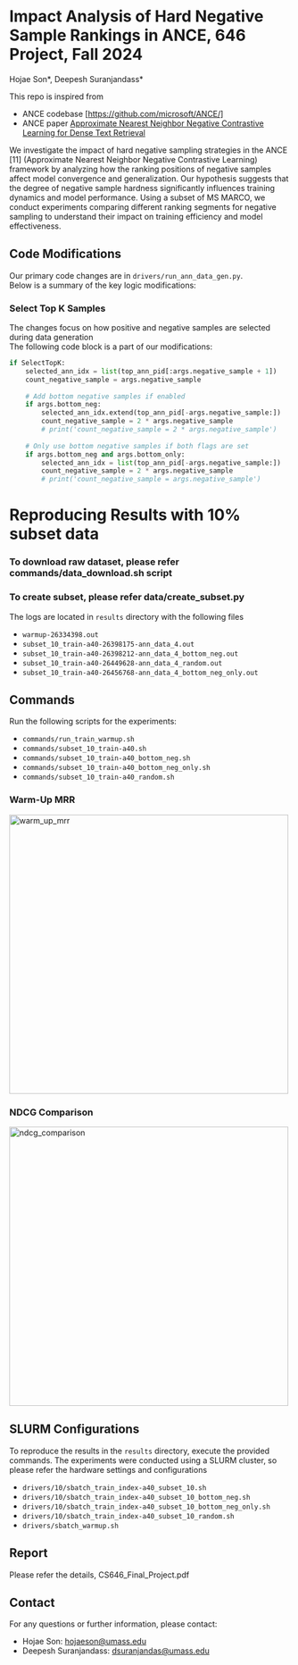 # Impact Analysis of Hard Negative Sample Rankings in ANCE, 646 Project, Fall 2024
Hojae Son*, Deepesh Suranjandass*

This repo is inspired from 
- ANCE codebase [https://github.com/microsoft/ANCE/] 
- ANCE paper [Approximate Nearest Neighbor Negative Contrastive Learning for Dense Text Retrieval](https://arxiv.org/pdf/2007.00808.pdf) 

We investigate the impact of hard negative sampling strategies
in the ANCE [11] (Approximate Nearest Neighbor Negative Contrastive
Learning) framework by analyzing how the ranking positions
of negative samples affect model convergence and generalization.
Our hypothesis suggests that the degree of negative sample
hardness significantly influences training dynamics and model performance.
Using a subset of MS MARCO, we conduct experiments
comparing different ranking segments for negative sampling to
understand their impact on training efficiency and model effectiveness.

## Code Modifications

Our primary code changes are in `drivers/run_ann_data_gen.py`. \
Below is a summary of the key logic modifications:

### Select Top K Samples
The changes focus on how positive and negative samples are selected during data generation \
The following code block is a part of our modifications:

```python
if SelectTopK:
    selected_ann_idx = list(top_ann_pid[:args.negative_sample + 1])
    count_negative_sample = args.negative_sample
    
    # Add bottom negative samples if enabled
    if args.bottom_neg:                             
        selected_ann_idx.extend(top_ann_pid[-args.negative_sample:])
        count_negative_sample = 2 * args.negative_sample
        # print('count_negative_sample = 2 * args.negative_sample')
    
    # Only use bottom negative samples if both flags are set
    if args.bottom_neg and args.bottom_only:
        selected_ann_idx = list(top_ann_pid[-args.negative_sample:])
        count_negative_sample = 2 * args.negative_sample
        # print('count_negative_sample = args.negative_sample')
```


# Reproducing Results with 10% subset data
### To download raw dataset, please refer commands/data_download.sh script
### To create subset, please refer data/create_subset.py 
The logs are located in `results` directory with the following files
- `warmup-26334398.out`
- `subset_10_train-a40-26398175-ann_data_4.out`
- `subset_10_train-a40-26398212-ann_data_4_bottom_neg.out`
- `subset_10_train-a40-26449628-ann_data_4_random.out`
- `subset_10_train-a40-26456768-ann_data_4_bottom_neg_only.out`

## Commands
Run the following scripts for the experiments:
- `commands/run_train_warmup.sh`
- `commands/subset_10_train-a40.sh`
- `commands/subset_10_train-a40_bottom_neg.sh`
- `commands/subset_10_train-a40_bottom_neg_only.sh`
- `commands/subset_10_train-a40_random.sh`

### Warm-Up MRR
<img src="https://github.com/user-attachments/assets/08cd1ae1-4a04-4a61-95e9-af9a7ea9ae6d" alt="warm_up_mrr" width="500">

### NDCG Comparison
<img src="https://github.com/user-attachments/assets/87250c8c-504b-4c6e-9617-c9ffb5b99ac3" alt="ndcg_comparison" width="500">

## SLURM Configurations
To reproduce the results in the `results` directory, execute the provided commands. 
The experiments were conducted using a SLURM cluster, so please refer the hardware settings and configurations
- `drivers/10/sbatch_train_index-a40_subset_10.sh`
- `drivers/10/sbatch_train_index-a40_subset_10_bottom_neg.sh`
- `drivers/10/sbatch_train_index-a40_subset_10_bottom_neg_only.sh`
- `drivers/10/sbatch_train_index-a40_subset_10_random.sh`
- `drivers/sbatch_warmup.sh`

## Report
Please refer the details, CS646_Final_Project.pdf


## Contact
For any questions or further information, please contact:
- Hojae Son: hojaeson@umass.edu
- Deepesh Suranjandass: dsuranjandas@umass.edu
